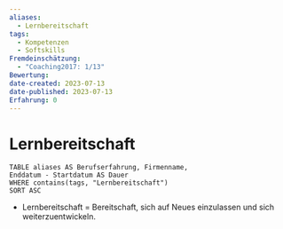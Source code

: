 ```yaml
---
aliases:
  - Lernbereitschaft
tags:
  - Kompetenzen
  - Softskills
Fremdeinschätzung:
  - "Coaching2017: 1/13"
Bewertung: 
date-created: 2023-07-13
date-published: 2023-07-13
Erfahrung: 0
---
```


# Lernbereitschaft

```dataview
TABLE aliases AS Berufserfahrung, Firmenname,
Enddatum - Startdatum AS Dauer
WHERE contains(tags, "Lernbereitschaft")
SORT ASC
```

- Lernbereitschaft = Bereitschaft, sich auf Neues einzulassen und sich weiterzuentwickeln.
